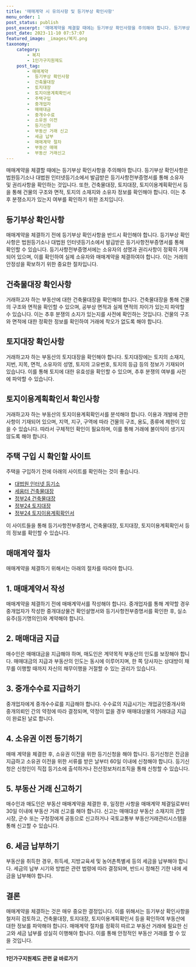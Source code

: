 ```yaml
---
title: '매매계약 시 유의사항 및 등기부상 확인사항'
menu_order: 1
post_status: publish
post_excerpt: '매매계약을 체결할 때에는 등기부상 확인사항을 주의해야 합니다. 등기부상 확인사항은 법원등기소나 대법원 인터넷등기소에서 발급받은 등기사항전부증명서를 통해 소유자 및 권리사항을 확인하는 것입니다. 또한, 건축물대장, 토지대장, 토지이용계획확인서 등을 통해 건물의 구조와 면적, 토지의 소재지와 소유자 정보를 확인해야 합니다. 이는 추후 분쟁소지가 있는지 여부를 확인하기 위한 조치입니다.'
post_date: 2023-11-10 07:57:07
featured_image: _images/복지.png
taxonomy:
    category:
        - 복지
        - 1인가구지원제도
    post_tag:
        - 매매계약
        -  등기부상 확인사항
        -  건축물대장
        -  토지대장
        -  토지이용계획확인서
        -  주택구입
        -  중개업자
        -  매매대금
        -  중개수수료
        -  소유권 이전
        -  등기신청
        -  부동산 거래 신고
        -  세금 납부
        -  매매계약 절차
        -  부동산 매매
        -  부동산 거래신고
---
```



매매계약을 체결할 때에는 등기부상 확인사항을 주의해야 합니다. 등기부상 확인사항은 법원등기소나 대법원 인터넷등기소에서 발급받은 등기사항전부증명서를 통해 소유자 및 권리사항을 확인하는 것입니다. 또한, 건축물대장, 토지대장, 토지이용계획확인서 등을 통해 건물의 구조와 면적, 토지의 소재지와 소유자 정보를 확인해야 합니다. 이는 추후 분쟁소지가 있는지 여부를 확인하기 위한 조치입니다.

## 등기부상 확인사항

매매계약을 체결하기 전에 등기부상 확인사항을 반드시 확인해야 합니다. 등기부상 확인사항은 법원등기소나 대법원 인터넷등기소에서 발급받은 등기사항전부증명서를 통해 확인할 수 있습니다. 등기사항전부증명서에는 소유자의 성명과 권리사항이 정확히 기재되어 있으며, 이를 확인하여 실제 소유자와 매매계약을 체결하여야 합니다. 이는 거래의 안정성을 확보하기 위한 중요한 절차입니다.

## 건축물대장 확인사항

거래하고자 하는 부동산에 대한 건축물대장을 확인해야 합니다. 건축물대장을 통해 건물의 구조와 면적을 확인할 수 있으며, 공부상 면적과 실제 면적의 차이가 있는지 파악할 수 있습니다. 이는 추후 분쟁의 소지가 있는지를 사전에 확인하는 것입니다. 건물의 구조와 면적에 대한 정확한 정보를 확인하여 거래에 착오가 없도록 해야 합니다.

## 토지대장 확인사항

거래하고자 하는 부동산의 토지대장을 확인해야 합니다. 토지대장에는 토지의 소재지, 지번, 지목, 면적, 소유자의 성명, 토지의 고유번호, 토지의 등급 등의 정보가 기재되어 있습니다. 이를 통해 토지에 대한 유효성을 확인할 수 있으며, 추후 분쟁의 여부를 사전에 파악할 수 있습니다.

## 토지이용계획확인서 확인사항

거래하고자 하는 부동산의 토지이용계획확인서를 분석해야 합니다. 이용과 개발에 관한 사항이 기재되어 있으며, 지역, 지구, 구역에 따라 건물의 구조, 용도, 종류에 제한이 있을 수 있습니다. 따라서 구체적인 확인이 필요하며, 이를 통해 거래에 불이익이 생기지 않도록 해야 합니다.

## 주택 구입 시 확인할 사이트

주택을 구입하기 전에 아래의 사이트를 확인하는 것이 좋습니다.

- [대법원 인터넷 등기소](www.iros.go.kr)
- [세움터 건축물대장](https://cloud.eais.go.kr)
- [정부24 건축물대장](www.gov.kr)
- [정부24 토지대장](www.gov.kr)
- [정부24 토지이용계획확인서](www.gov.kr)

이 사이트들을 통해 등기사항전부증명서, 건축물대장, 토지대장, 토지이용계획확인서 등의 정보를 확인할 수 있습니다.

## 매매계약 절차

매매계약을 체결하기 위해서는 아래의 절차를 따라야 합니다.

## 1. 매매계약서 작성

매매계약을 체결하기 전에 매매계약서를 작성해야 합니다. 중개업자를 통해 계약할 경우 중개업자가 작성한 중개대상물건 확인설명서와 등기사항전부증명서를 확인한 후, 실소유주(등기명의인)와 계약해야 합니다.

## 2. 매매대금 지급

매수인은 매매대금을 지급해야 하며, 매도인은 계약목적 부동산의 인도를 보장해야 합니다. 매매대금의 지급과 부동산의 인도는 동시에 이루어지며, 한 쪽 당사자는 상대방이 채무를 이행할 때까지 자신의 채무이행을 거절할 수 있는 권리가 있습니다.

## 3. 중개수수료 지급하기

중개업자에게 중개수수료를 지급해야 합니다. 수수료의 지급시기는 개업공인중개사와 중개의뢰인 간의 약정에 따라 결정되며, 약정이 없을 경우 매매대상물의 거래대금 지급이 완료된 날로 합니다.

## 4. 소유권 이전 등기하기

매매 계약을 체결한 후, 소유권 이전을 위한 등기신청을 해야 합니다. 등기신청은 잔금을 지급하고 소유권 이전을 위한 서류를 받은 날부터 60일 이내에 신청해야 합니다. 등기신청은 신청인이 직접 등기소에 출석하거나 전산정보처리조직을 통해 신청할 수 있습니다.

## 5. 부동산 거래 신고하기

매수인과 매도인은 부동산 매매계약을 체결한 후, 일정한 사항을 매매계약 체결일로부터 30일 이내에 부동산 거래 신고를 해야 합니다. 신고는 매매대상 부동산 소재지의 관할 시장, 군수 또는 구청장에게 공동으로 신고하거나 국토교통부 부동산거래관리시스템을 통해 신고할 수 있습니다.

## 6. 세금 납부하기

부동산을 취득한 경우, 취득세, 지방교육세 및 농어촌특별세 등의 세금을 납부해야 합니다. 세금의 납부 시기와 방법은 관련 법령에 따라 결정되며, 반드시 정해진 기한 내에 세금을 납부해야 합니다.

## 결론


매매계약을 체결하는 것은 매우 중요한 결정입니다. 이를 위해서는 등기부상 확인사항을 철저히 검토하고, 건축물대장, 토지대장, 토지이용계획확인서 등을 확인하여 부동산에 대한 정보를 파악해야 합니다. 매매계약 절차를 정확히 따르고 부동산 거래에 필요한 신고와 세금 납부를 성실히 이행해야 합니다. 이를 통해 안정적인 부동산 거래를 할 수 있을 것입니다.
<!-- wp:separator -->
<hr class="wp-block-separator has-alpha-channel-opacity"/>
<!-- /wp:separator -->

<!-- wp:group {"backgroundColor":"base","layout":{"type":"constrained"}} -->
<div class="wp-block-group has-base-background-color has-background"><!-- wp:paragraph {"align":"center","fontSize":"medium"} -->
<p class="has-text-align-center has-large-font-size"><strong>1인가구지원제도 관련 글 바로가기</strong></p>
<!-- /wp:paragraph -->


<!-- wp:latest-posts
{"categories":[{"id":14321,"count":19,"description":"","link":"https://uknowlaw.com/category/1%ec%9d%b8%ea%b0%80%ea%b5%ac%ec%a7%80%ec%9b%90%ec%a0%9c%eb%8f%84/","name":"1인가구지원제도","slug":"1인가구지원제도","taxonomy":"category","parent":0,"meta":[],"_links":{"self":[{"href":"https://uknowlaw.com/wp-json/wp/v2/categories/14321"}],"collection":[{"href":"https://uknowlaw.com/wp-json/wp/v2/categories"}],"about":[{"href":"https://uknowlaw.com/wp-json/wp/v2/taxonomies/category"}],"wp:post_type":[{"href":"https://uknowlaw.com/wp-json/wp/v2/posts?categories=14321"}],"curies":[{"name":"wp","href":"https://api.w.org/{rel}","templated":true}]}}],"postsToShow":100,"excerptLength":28,"postLayout":"grid","columns":2,"featuredImageAlign":"left","featuredImageSizeSlug":"large","fontSize":"small"} /--></div>
<!-- /wp:group -->